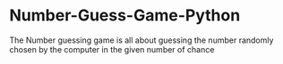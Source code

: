 # Number-Guess-Game-Python
The Number guessing game is all about guessing the number randomly chosen by the computer in the given number of chance
